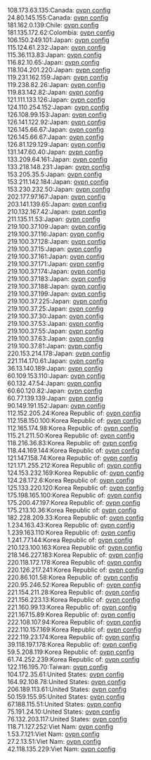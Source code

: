 108.173.63.135:Canada: [ovpn config](vpn/108_173_63_135.ovpn)  
24.80.145.155:Canada: [ovpn config](vpn/24_80_145_155.ovpn)  
181.162.0.139:Chile: [ovpn config](vpn/181_162_0_139.ovpn)  
181.135.172.62:Colombia: [ovpn config](vpn/181_135_172_62.ovpn)  
106.150.249.101:Japan: [ovpn config](vpn/106_150_249_101.ovpn)  
115.124.61.232:Japan: [ovpn config](vpn/115_124_61_232.ovpn)  
115.36.113.83:Japan: [ovpn config](vpn/115_36_113_83.ovpn)  
116.82.10.65:Japan: [ovpn config](vpn/116_82_10_65.ovpn)  
118.104.201.220:Japan: [ovpn config](vpn/118_104_201_220.ovpn)  
119.231.162.159:Japan: [ovpn config](vpn/119_231_162_159.ovpn)  
119.238.82.26:Japan: [ovpn config](vpn/119_238_82_26.ovpn)  
119.83.142.82:Japan: [ovpn config](vpn/119_83_142_82.ovpn)  
121.111.133.126:Japan: [ovpn config](vpn/121_111_133_126.ovpn)  
124.110.254.152:Japan: [ovpn config](vpn/124_110_254_152.ovpn)  
126.108.99.153:Japan: [ovpn config](vpn/126_108_99_153.ovpn)  
126.141.122.92:Japan: [ovpn config](vpn/126_141_122_92.ovpn)  
126.145.66.67:Japan: [ovpn config](vpn/126_145_66_67.ovpn)  
126.145.66.67:Japan: [ovpn config](vpn/126_145_66_67.ovpn)  
126.81.129.129:Japan: [ovpn config](vpn/126_81_129_129.ovpn)  
131.147.60.40:Japan: [ovpn config](vpn/131_147_60_40.ovpn)  
133.209.64.161:Japan: [ovpn config](vpn/133_209_64_161.ovpn)  
133.218.148.231:Japan: [ovpn config](vpn/133_218_148_231.ovpn)  
153.205.35.5:Japan: [ovpn config](vpn/153_205_35_5.ovpn)  
153.211.142.184:Japan: [ovpn config](vpn/153_211_142_184.ovpn)  
153.230.232.50:Japan: [ovpn config](vpn/153_230_232_50.ovpn)  
202.177.97.167:Japan: [ovpn config](vpn/202_177_97_167.ovpn)  
203.141.139.65:Japan: [ovpn config](vpn/203_141_139_65.ovpn)  
210.132.167.42:Japan: [ovpn config](vpn/210_132_167_42.ovpn)  
211.135.11.53:Japan: [ovpn config](vpn/211_135_11_53.ovpn)  
219.100.37.109:Japan: [ovpn config](vpn/219_100_37_109.ovpn)  
219.100.37.116:Japan: [ovpn config](vpn/219_100_37_116.ovpn)  
219.100.37.128:Japan: [ovpn config](vpn/219_100_37_128.ovpn)  
219.100.37.15:Japan: [ovpn config](vpn/219_100_37_15.ovpn)  
219.100.37.161:Japan: [ovpn config](vpn/219_100_37_161.ovpn)  
219.100.37.171:Japan: [ovpn config](vpn/219_100_37_171.ovpn)  
219.100.37.174:Japan: [ovpn config](vpn/219_100_37_174.ovpn)  
219.100.37.183:Japan: [ovpn config](vpn/219_100_37_183.ovpn)  
219.100.37.188:Japan: [ovpn config](vpn/219_100_37_188.ovpn)  
219.100.37.199:Japan: [ovpn config](vpn/219_100_37_199.ovpn)  
219.100.37.225:Japan: [ovpn config](vpn/219_100_37_225.ovpn)  
219.100.37.25:Japan: [ovpn config](vpn/219_100_37_25.ovpn)  
219.100.37.30:Japan: [ovpn config](vpn/219_100_37_30.ovpn)  
219.100.37.53:Japan: [ovpn config](vpn/219_100_37_53.ovpn)  
219.100.37.55:Japan: [ovpn config](vpn/219_100_37_55.ovpn)  
219.100.37.63:Japan: [ovpn config](vpn/219_100_37_63.ovpn)  
219.100.37.81:Japan: [ovpn config](vpn/219_100_37_81.ovpn)  
220.153.214.178:Japan: [ovpn config](vpn/220_153_214_178.ovpn)  
221.114.170.61:Japan: [ovpn config](vpn/221_114_170_61.ovpn)  
36.13.140.189:Japan: [ovpn config](vpn/36_13_140_189.ovpn)  
60.109.153.110:Japan: [ovpn config](vpn/60_109_153_110.ovpn)  
60.132.47.54:Japan: [ovpn config](vpn/60_132_47_54.ovpn)  
60.60.120.82:Japan: [ovpn config](vpn/60_60_120_82.ovpn)  
60.77.139.139:Japan: [ovpn config](vpn/60_77_139_139.ovpn)  
90.149.191.152:Japan: [ovpn config](vpn/90_149_191_152.ovpn)  
112.152.205.24:Korea Republic of: [ovpn config](vpn/112_152_205_24.ovpn)  
112.158.150.100:Korea Republic of: [ovpn config](vpn/112_158_150_100.ovpn)  
112.165.174.98:Korea Republic of: [ovpn config](vpn/112_165_174_98.ovpn)  
115.21.211.50:Korea Republic of: [ovpn config](vpn/115_21_211_50.ovpn)  
118.216.36.83:Korea Republic of: [ovpn config](vpn/118_216_36_83.ovpn)  
118.44.169.144:Korea Republic of: [ovpn config](vpn/118_44_169_144.ovpn)  
121.147.158.74:Korea Republic of: [ovpn config](vpn/121_147_158_74.ovpn)  
121.171.255.212:Korea Republic of: [ovpn config](vpn/121_171_255_212.ovpn)  
124.153.232.169:Korea Republic of: [ovpn config](vpn/124_153_232_169.ovpn)  
124.28.172.6:Korea Republic of: [ovpn config](vpn/124_28_172_6.ovpn)  
125.133.220.120:Korea Republic of: [ovpn config](vpn/125_133_220_120.ovpn)  
175.198.165.100:Korea Republic of: [ovpn config](vpn/175_198_165_100.ovpn)  
175.200.47.197:Korea Republic of: [ovpn config](vpn/175_200_47_197.ovpn)  
175.213.10.36:Korea Republic of: [ovpn config](vpn/175_213_10_36.ovpn)  
182.228.209.33:Korea Republic of: [ovpn config](vpn/182_228_209_33.ovpn)  
1.234.163.43:Korea Republic of: [ovpn config](vpn/1_234_163_43.ovpn)  
1.239.163.110:Korea Republic of: [ovpn config](vpn/1_239_163_110.ovpn)  
1.241.77.144:Korea Republic of: [ovpn config](vpn/1_241_77_144.ovpn)  
210.123.100.163:Korea Republic of: [ovpn config](vpn/210_123_100_163.ovpn)  
218.146.227.183:Korea Republic of: [ovpn config](vpn/218_146_227_183.ovpn)  
220.118.172.178:Korea Republic of: [ovpn config](vpn/220_118_172_178.ovpn)  
220.126.217.241:Korea Republic of: [ovpn config](vpn/220_126_217_241.ovpn)  
220.86.101.58:Korea Republic of: [ovpn config](vpn/220_86_101_58.ovpn)  
220.95.246.52:Korea Republic of: [ovpn config](vpn/220_95_246_52.ovpn)  
221.154.211.28:Korea Republic of: [ovpn config](vpn/221_154_211_28.ovpn)  
221.156.223.13:Korea Republic of: [ovpn config](vpn/221_156_223_13.ovpn)  
221.160.99.13:Korea Republic of: [ovpn config](vpn/221_160_99_13.ovpn)  
221.167.15.89:Korea Republic of: [ovpn config](vpn/221_167_15_89.ovpn)  
222.108.107.94:Korea Republic of: [ovpn config](vpn/222_108_107_94.ovpn)  
222.110.157.169:Korea Republic of: [ovpn config](vpn/222_110_157_169.ovpn)  
222.119.23.174:Korea Republic of: [ovpn config](vpn/222_119_23_174.ovpn)  
39.118.197.178:Korea Republic of: [ovpn config](vpn/39_118_197_178.ovpn)  
59.5.208.119:Korea Republic of: [ovpn config](vpn/59_5_208_119.ovpn)  
61.74.252.239:Korea Republic of: [ovpn config](vpn/61_74_252_239.ovpn)  
122.116.195.70:Taiwan: [ovpn config](vpn/122_116_195_70.ovpn)  
104.172.35.61:United States: [ovpn config](vpn/104_172_35_61.ovpn)  
164.92.108.78:United States: [ovpn config](vpn/164_92_108_78.ovpn)  
206.189.113.61:United States: [ovpn config](vpn/206_189_113_61.ovpn)  
50.159.155.95:United States: [ovpn config](vpn/50_159_155_95.ovpn)  
67.188.115.51:United States: [ovpn config](vpn/67_188_115_51.ovpn)  
75.191.24.10:United States: [ovpn config](vpn/75_191_24_10.ovpn)  
76.132.203.117:United States: [ovpn config](vpn/76_132_203_117.ovpn)  
118.71.127.252:Viet Nam: [ovpn config](vpn/118_71_127_252.ovpn)  
1.53.7.121:Viet Nam: [ovpn config](vpn/1_53_7_121.ovpn)  
27.2.13.51:Viet Nam: [ovpn config](vpn/27_2_13_51.ovpn)  
42.118.135.229:Viet Nam: [ovpn config](vpn/42_118_135_229.ovpn)  
